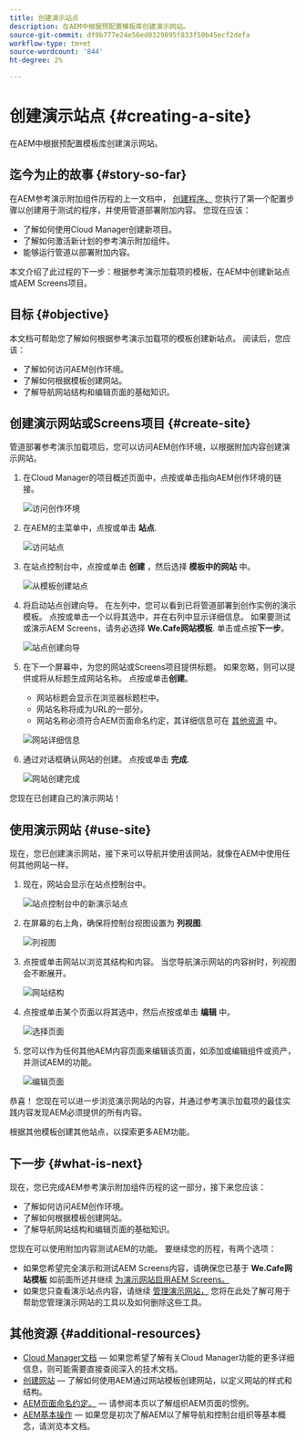 ```yaml
---
title: 创建演示站点
description: 在AEM中根据预配置模板库创建演示网站。
source-git-commit: df9b777e24e56ed0329895f833f50b45ecf2defa
workflow-type: tm+mt
source-wordcount: '844'
ht-degree: 2%

---
```



# 创建演示站点 {#creating-a-site}

在AEM中根据预配置模板库创建演示网站。

## 迄今为止的故事 {#story-so-far}

在AEM参考演示附加组件历程的上一文档中， [创建程序、](create-program.md) 您执行了第一个配置步骤以创建用于测试的程序，并使用管道部署附加内容。 您现在应该：

* 了解如何使用Cloud Manager创建新项目。
* 了解如何激活新计划的参考演示附加组件。
* 能够运行管道以部署附加内容。

本文介绍了此过程的下一步：根据参考演示加载项的模板，在AEM中创建新站点或AEM Screens项目。

## 目标 {#objective}

本文档可帮助您了解如何根据参考演示加载项的模板创建新站点。 阅读后，您应该：

* 了解如何访问AEM创作环境。
* 了解如何根据模板创建网站。
* 了解导航网站结构和编辑页面的基础知识。

## 创建演示网站或Screens项目 {#create-site}

管道部署参考演示加载项后，您可以访问AEM创作环境，以根据附加内容创建演示网站。

1. 在Cloud Manager的项目概述页面中，点按或单击指向AEM创作环境的链接。

   ![访问创作环境](assets/access-author.png)

1. 在AEM的主菜单中，点按或单击 **站点**.

   ![访问站点](assets/access-sites.png)

1. 在站点控制台中，点按或单击 **创建** ，然后选择 **模板中的网站** 中。

   ![从模板创建站点](assets/create-site-from-template.png)

1. 将启动站点创建向导。 在左列中，您可以看到已将管道部署到创作实例的演示模板。 点按或单击一个以将其选中，并在右列中显示详细信息。 如果要测试或演示AEM Screens，请务必选择 **We.Cafe网站模板**. 单击或点按&#x200B;**下一步**。

   ![站点创建向导](assets/site-creation-wizard.png)

1. 在下一个屏幕中，为您的网站或Screens项目提供标题。 如果忽略，则可以提供或将从标题生成网站名称。 点按或单击&#x200B;**创建**。

   * 网站标题会显示在浏览器标题栏中。
   * 网站名称将成为URL的一部分。
   * 网站名称必须符合AEM页面命名约定，其详细信息可在 [其他资源](#additional-resources) 中。

   ![网站详细信息](assets/site-details.png)

1. 通过对话框确认网站的创建。 点按或单击 **完成**.

   ![网站创建完成](assets/site-creation-complete.png)

您现在已创建自己的演示网站！

## 使用演示网站 {#use-site}

现在，您已创建演示网站，接下来可以导航并使用该网站，就像在AEM中使用任何其他网站一样。

1. 现在，网站会显示在站点控制台中。

   ![站点控制台中的新演示站点](assets/new-demo-site.png)

1. 在屏幕的右上角，确保将控制台视图设置为 **列视图**.

   ![列视图](assets/column-view.png)

1. 点按或单击网站以浏览其结构和内容。 当您导航演示网站的内容树时，列视图会不断展开。

   ![网站结构](assets/site-structure.png)

1. 点按或单击某个页面以将其选中，然后点按或单击 **编辑** 中。

   ![选择页面](assets/select-page.png)

1. 您可以作为任何其他AEM内容页面来编辑该页面，如添加或编辑组件或资产，并测试AEM的功能。

   ![编辑页面](assets/edit-page.png)

恭喜！ 您现在可以进一步浏览演示网站的内容，并通过参考演示加载项的最佳实践内容发现AEM必须提供的所有内容。

根据其他模板创建其他站点，以探索更多AEM功能。

## 下一步 {#what-is-next}

现在，您已完成AEM参考演示附加组件历程的这一部分，接下来您应该：

* 了解如何访问AEM创作环境。
* 了解如何根据模板创建网站。
* 了解导航网站结构和编辑页面的基础知识。

您现在可以使用附加内容测试AEM的功能。 要继续您的历程，有两个选项：

* 如果您希望完全演示和测试AEM Screens内容，请确保您已基于 **We.Cafe网站模板** 如前面所述并继续 [为演示网站启用AEM Screens。](screens.md)
* 如果您只查看演示站点内容，请继续 [管理演示网站，](manage.md) 您将在此处了解可用于帮助您管理演示网站的工具以及如何删除这些工具。

## 其他资源 {#additional-resources}

* [Cloud Manager文档](https://experienceleague.adobe.com/docs/experience-manager-cloud-service/onboarding/onboarding-concepts/cloud-manager-introduction.html)  — 如果您希望了解有关Cloud Manager功能的更多详细信息，则可能需要直接查阅深入的技术文档。
* [创建网站](/help/sites-cloud/administering/site-creation/create-site.md)  — 了解如何使用AEM通过网站模板创建网站，以定义网站的样式和结构。
* [AEM页面命名约定。](/help/sites-cloud/authoring/fundamentals/organizing-pages.md#page-name-restrictions-and-best-practices)  — 请参阅本页以了解组织AEM页面的惯例。
* [AEM基本操作](/help/sites-cloud/authoring/getting-started/basic-handling.md)  — 如果您是初次了解AEM以了解导航和控制台组织等基本概念，请浏览本文档。